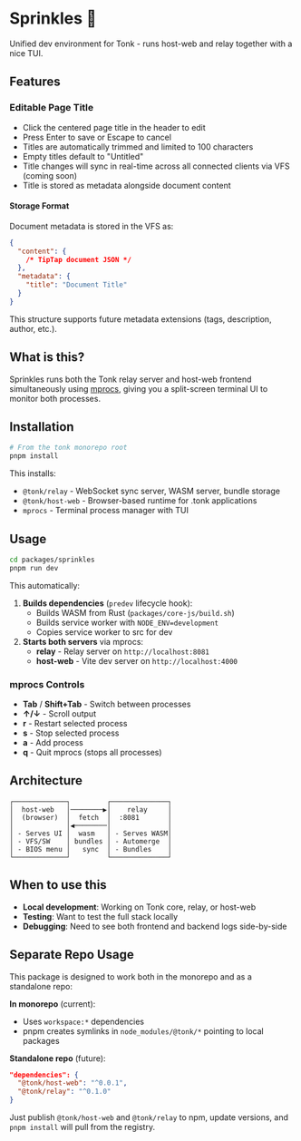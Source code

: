 # Sprinkles 🧁

Unified dev environment for Tonk - runs host-web and relay together with a nice TUI.

## Features

### Editable Page Title

- Click the centered page title in the header to edit
- Press Enter to save or Escape to cancel
- Titles are automatically trimmed and limited to 100 characters
- Empty titles default to "Untitled"
- Title changes will sync in real-time across all connected clients via VFS (coming soon)
- Title is stored as metadata alongside document content

#### Storage Format

Document metadata is stored in the VFS as:

```json
{
  "content": {
    /* TipTap document JSON */
  },
  "metadata": {
    "title": "Document Title"
  }
}
```

This structure supports future metadata extensions (tags, description, author, etc.).

## What is this?

Sprinkles runs both the Tonk relay server and host-web frontend simultaneously using
[mprocs](https://github.com/pvolok/mprocs), giving you a split-screen terminal UI to monitor both
processes.

## Installation

```bash
# From the tonk monorepo root
pnpm install
```

This installs:

- `@tonk/relay` - WebSocket sync server, WASM server, bundle storage
- `@tonk/host-web` - Browser-based runtime for .tonk applications
- `mprocs` - Terminal process manager with TUI

## Usage

```bash
cd packages/sprinkles
pnpm run dev
```

This automatically:

1. **Builds dependencies** (`predev` lifecycle hook):
   - Builds WASM from Rust (`packages/core-js/build.sh`)
   - Builds service worker with `NODE_ENV=development`
   - Copies service worker to src for dev
2. **Starts both servers** via mprocs:
   - **relay** - Relay server on `http://localhost:8081`
   - **host-web** - Vite dev server on `http://localhost:4000`

### mprocs Controls

- **Tab** / **Shift+Tab** - Switch between processes
- **↑/↓** - Scroll output
- **r** - Restart selected process
- **s** - Stop selected process
- **a** - Add process
- **q** - Quit mprocs (stops all processes)

## Architecture

```
┌─────────────┐         ┌──────────────┐
│  host-web   │────────▶│    relay     │
│  (browser)  │  fetch  │  :8081       │
│             │◀────────│              │
│ - Serves UI │  wasm   │ - Serves WASM│
│ - VFS/SW    │ bundles │ - Automerge  │
│ - BIOS menu │   sync  │ - Bundles    │
└─────────────┘         └──────────────┘
```

## When to use this

- **Local development**: Working on Tonk core, relay, or host-web
- **Testing**: Want to test the full stack locally
- **Debugging**: Need to see both frontend and backend logs side-by-side

## Separate Repo Usage

This package is designed to work both in the monorepo and as a standalone repo:

**In monorepo** (current):

- Uses `workspace:*` dependencies
- pnpm creates symlinks in `node_modules/@tonk/*` pointing to local packages

**Standalone repo** (future):

```json
"dependencies": {
  "@tonk/host-web": "^0.0.1",
  "@tonk/relay": "^0.1.0"
}
```

Just publish `@tonk/host-web` and `@tonk/relay` to npm, update versions, and `pnpm install` will
pull from the registry.
